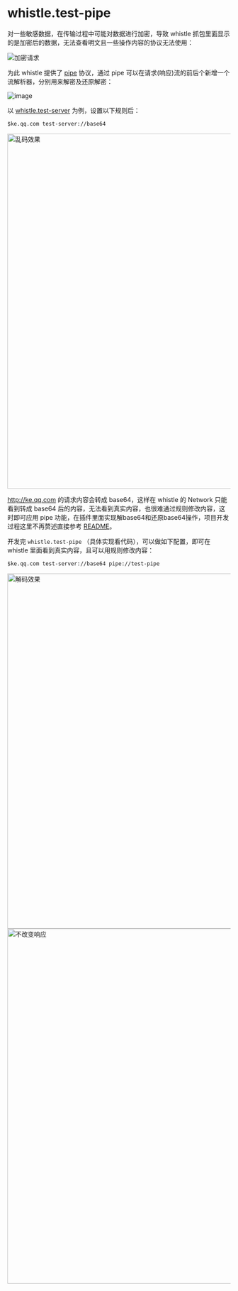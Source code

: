# whistle.test-pipe
对一些敏感数据，在传输过程中可能对数据进行加密，导致 whistle 抓包里面显示的是加密后的数据，无法查看明文且一些操作内容的协议无法使用：

![加密请求](https://user-images.githubusercontent.com/11450939/71642948-040cae80-2cee-11ea-9cd7-18c0bc1f9ebb.png)

为此 whistle 提供了 [pipe](https://wproxy.org/whistle/rules/pipe.html) 协议，通过 pipe 可以在请求(响应)流的前后个新增一个流解析器，分别用来解密及还原解密：

![image](https://user-images.githubusercontent.com/11450939/71643162-b47bb200-2cf0-11ea-915b-9882810ef858.png)

以 [whistle.test-server](https://github.com/whistle-plugins/examples/tree/master/whistle.test-server) 为例，设置以下规则后：
``` txt
$ke.qq.com test-server://base64
```

<img src="https://user-images.githubusercontent.com/11450939/71643218-9f535300-2cf1-11ea-93f6-0e39e3bf713a.png" width="800" alt="乱码效果">

http://ke.qq.com 的请求内容会转成 base64，这样在 whistle 的 Network 只能看到转成 base64 后的内容，无法看到真实内容，也很难通过规则修改内容，这时即可应用 pipe 功能，在插件里面实现解base64和还原base64操作，项目开发过程这里不再赘述直接参考 [README](../README.md)。

开发完 `whistle.test-pipe` （具体实现看代码），可以做如下配置，即可在 whistle 里面看到真实内容，且可以用规则修改内容：
``` txt
$ke.qq.com test-server://base64 pipe://test-pipe
```

<img src="https://user-images.githubusercontent.com/11450939/71643276-91ea9880-2cf2-11ea-8aff-3b8332622867.png" width="800" alt="解码效果">

<img src="https://user-images.githubusercontent.com/11450939/71643279-9c0c9700-2cf2-11ea-85f9-0841e7502404.png" width="800" alt="不改变响应">
